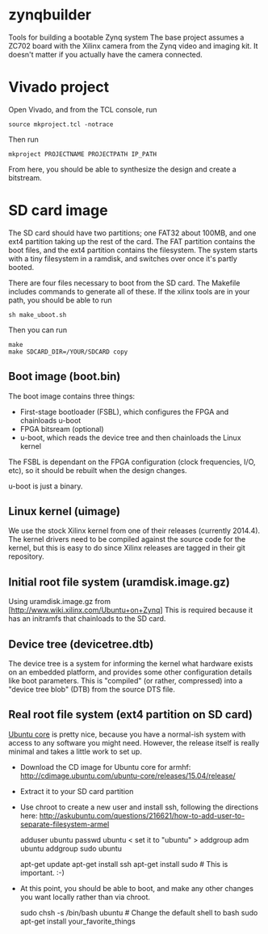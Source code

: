 # zynqbuilder
Tools for building a bootable Zynq system
The base project assumes a ZC702 board with the Xilinx camera from the Zynq video and imaging kit.  It doesn't matter if you actually have the camera connected.

# Vivado project

Open Vivado, and from the TCL console, run

    source mkproject.tcl -notrace

Then run

    mkproject PROJECTNAME PROJECTPATH IP_PATH

From here, you should be able to synthesize the design and create a bitstream.

# SD card image
The SD card should have two partitions; one FAT32 about 100MB, and one ext4 partition taking up the rest of the card.  The FAT partition contains the boot files, and the ext4 partition contains the filesystem.  The system starts with a tiny filesystem in a ramdisk, and switches over once it's partly booted.

There are four files necessary to boot from the SD card.  The Makefile includes commands to generate all of these.  If the xilinx tools are in your path, you should be able to run

    sh make_uboot.sh

Then you can run

    make
    make SDCARD_DIR=/YOUR/SDCARD copy

## Boot image (boot.bin)
The boot image contains three things:
- First-stage bootloader (FSBL), which configures the FPGA and chainloads u-boot
- FPGA bitsream (optional)
- u-boot, which reads the device tree and then chainloads the Linux kernel

The FSBL is dependant on the FPGA configuration (clock frequencies, I/O, etc), so it should be rebuilt when the design changes.

u-boot is just a binary.

## Linux kernel (uimage)
We use the stock Xilinx kernel from one of their releases (currently 2014.4).
The kernel drivers need to be compiled against the source code for the kernel, but this is easy to do since Xilinx releases are tagged in their git repository.

## Initial root file system (uramdisk.image.gz)
Using uramdisk.image.gz from [http://www.wiki.xilinx.com/Ubuntu+on+Zynq]
This is required because it has an initramfs that chainloads to the SD card.

## Device tree (devicetree.dtb)
The device tree is a system for informing the kernel what hardware exists on an embedded platform, and provides some other configuration details like boot parameters.
This is "compiled" (or rather, compressed) into a "device tree blob" (DTB) from the source DTS file.

## Real root file system (ext4 partition on SD card)
[Ubuntu core](https://wiki.ubuntu.com/Core) is pretty nice, because you have a normal-ish system with access to any software you might need.  However, the release itself is really minimal and takes a little work to set up.

- Download the CD image for Ubuntu core for armhf: http://cdimage.ubuntu.com/ubuntu-core/releases/15.04/release/
- Extract it to your SD card partition
- Use chroot to create a new user and install ssh, following the directions here: http://askubuntu.com/questions/216621/how-to-add-user-to-separate-filesystem-armel

    adduser ubuntu
    passwd ubuntu < set it to "ubuntu" >
    addgroup adm ubuntu
    addgroup sudo ubuntu
    
    apt-get update
    apt-get install ssh
    apt-get install sudo # This is important. :-)

- At this point, you should be able to boot, and make any other changes you want locally rather than via chroot.

    sudo chsh -s /bin/bash ubuntu # Change the default shell to bash
    sudo apt-get install your_favorite_things

